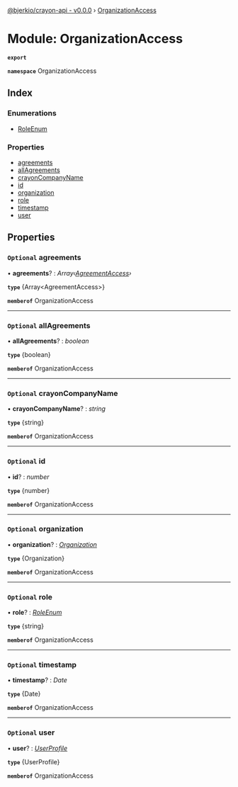 [@bjerkio/crayon-api - v0.0.0](../README.md) › [OrganizationAccess](organizationaccess.md)

# Module: OrganizationAccess

**`export`** 

**`namespace`** OrganizationAccess

## Index

### Enumerations

* [RoleEnum](../enums/organizationaccess.roleenum.md)

### Properties

* [agreements](organizationaccess.md#optional-agreements)
* [allAgreements](organizationaccess.md#optional-allagreements)
* [crayonCompanyName](organizationaccess.md#optional-crayoncompanyname)
* [id](organizationaccess.md#optional-id)
* [organization](organizationaccess.md#optional-organization)
* [role](organizationaccess.md#optional-role)
* [timestamp](organizationaccess.md#optional-timestamp)
* [user](organizationaccess.md#optional-user)

## Properties

### `Optional` agreements

• **agreements**? : *Array‹[AgreementAccess](../interfaces/agreementaccess.md)›*

**`type`** {Array&lt;AgreementAccess&gt;}

**`memberof`** OrganizationAccess

___

### `Optional` allAgreements

• **allAgreements**? : *boolean*

**`type`** {boolean}

**`memberof`** OrganizationAccess

___

### `Optional` crayonCompanyName

• **crayonCompanyName**? : *string*

**`type`** {string}

**`memberof`** OrganizationAccess

___

### `Optional` id

• **id**? : *number*

**`type`** {number}

**`memberof`** OrganizationAccess

___

### `Optional` organization

• **organization**? : *[Organization](../interfaces/organization.md)*

**`type`** {Organization}

**`memberof`** OrganizationAccess

___

### `Optional` role

• **role**? : *[RoleEnum](../enums/organizationaccess.roleenum.md)*

**`type`** {string}

**`memberof`** OrganizationAccess

___

### `Optional` timestamp

• **timestamp**? : *Date*

**`type`** {Date}

**`memberof`** OrganizationAccess

___

### `Optional` user

• **user**? : *[UserProfile](../interfaces/userprofile.md)*

**`type`** {UserProfile}

**`memberof`** OrganizationAccess
